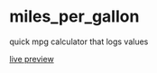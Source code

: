 # miles_per_gallon
quick mpg calculator that logs values

[live preview](https://rythrojaofficial.github.io/miles_per_gallon/)
